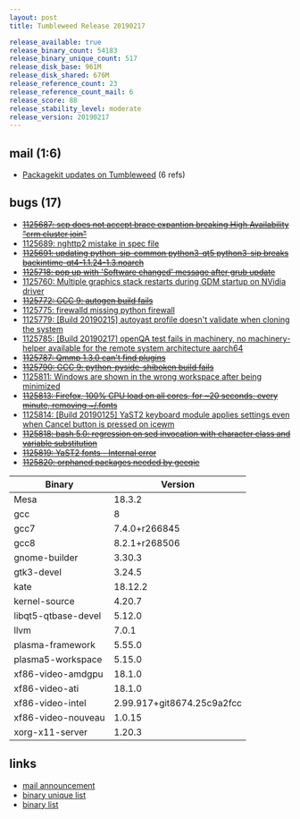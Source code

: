 ```yaml
---
layout: post
title: Tumbleweed Release 20190217

release_available: true
release_binary_count: 54183
release_binary_unique_count: 517
release_disk_base: 961M
release_disk_shared: 676M
release_reference_count: 23
release_reference_count_mail: 6
release_score: 88
release_stability_level: moderate
release_version: 20190217
---
```


## mail (1:6)

- [Packagekit updates on Tumbleweed](https://lists.opensuse.org/opensuse-factory/2019-02/msg00485.html) (6 refs)

## bugs (17)

<!--more-->

- ~~[1125687: scp does not accept brace expantion breaking High Availability "crm cluster join"](https://bugzilla.opensuse.org/show_bug.cgi?id=1125687)~~
- [1125689: nghttp2 mistake in spec file](https://bugzilla.opensuse.org/show_bug.cgi?id=1125689)
- ~~[1125691: updating python-sip-common python3-qt5 python3-sip breaks backintime-qt4-1.1.24-1.3.noarch](https://bugzilla.opensuse.org/show_bug.cgi?id=1125691)~~
- ~~[1125718: pop up with 'Software changed' message after grub update](https://bugzilla.opensuse.org/show_bug.cgi?id=1125718)~~
- [1125760: Multiple graphics stack restarts during GDM startup on NVidia driver](https://bugzilla.opensuse.org/show_bug.cgi?id=1125760)
- ~~[1125772: GCC 9: autogen build fails](https://bugzilla.opensuse.org/show_bug.cgi?id=1125772)~~
- [1125775: firewalld missing python firewall](https://bugzilla.opensuse.org/show_bug.cgi?id=1125775)
- [1125779: \[Build 20190215\] autoyast profile doesn't validate when cloning the system](https://bugzilla.opensuse.org/show_bug.cgi?id=1125779)
- [1125785: \[Build 20190217\] openQA test fails in machinery, no machinery-helper available for the remote system architecture aarch64](https://bugzilla.opensuse.org/show_bug.cgi?id=1125785)
- ~~[1125787: Qmmp 1.3.0 can't find plugins](https://bugzilla.opensuse.org/show_bug.cgi?id=1125787)~~
- ~~[1125790: GCC 9: python-pyside-shiboken build fails](https://bugzilla.opensuse.org/show_bug.cgi?id=1125790)~~
- [1125811: Windows are shown in the wrong workspace after being minimized](https://bugzilla.opensuse.org/show_bug.cgi?id=1125811)
- ~~[1125813: Firefox, 100% CPU load on all cores,  for ~20 seconds, every minute, removing ~/.fonts](https://bugzilla.opensuse.org/show_bug.cgi?id=1125813)~~
- [1125814: \[Build 20190125\] YaST2 keyboard module applies settings even when Cancel button is pressed on icewm](https://bugzilla.opensuse.org/show_bug.cgi?id=1125814)
- ~~[1125818: bash 5.0: regression on sed invocation with character class and variable substitution](https://bugzilla.opensuse.org/show_bug.cgi?id=1125818)~~
- ~~[1125819: YaST2 fonts - Internal error](https://bugzilla.opensuse.org/show_bug.cgi?id=1125819)~~
- ~~[1125820: orphaned packages needed by geeqie](https://bugzilla.opensuse.org/show_bug.cgi?id=1125820)~~

Binary | Version
--- | ---
Mesa | 18.3.2
gcc | 8
gcc7 | 7.4.0+r266845
gcc8 | 8.2.1+r268506
gnome-builder | 3.30.3
gtk3-devel | 3.24.5
kate | 18.12.2
kernel-source | 4.20.7
libqt5-qtbase-devel | 5.12.0
llvm | 7.0.1
plasma-framework | 5.55.0
plasma5-workspace | 5.15.0
xf86-video-amdgpu | 18.1.0
xf86-video-ati | 18.1.0
xf86-video-intel | 2.99.917+git8674.25c9a2fcc
xf86-video-nouveau | 1.0.15
xorg-x11-server | 1.20.3

## links

- [mail announcement](https://lists.opensuse.org/opensuse-factory/2019-02/msg00484.html)
- [binary unique list](http://download.tumbleweed.boombatower.com/20190217/rpm.unique.list)
- [binary list](http://download.tumbleweed.boombatower.com/20190217/rpm.list)
